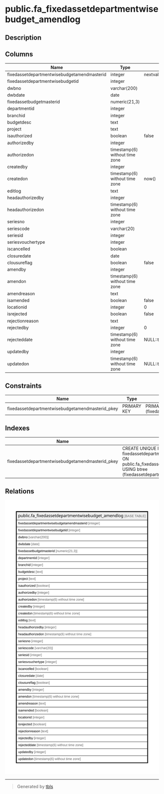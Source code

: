 # public.fa_fixedassetdepartmentwisebudget_amendlog

## Description

## Columns

| Name | Type | Default | Nullable | Children | Parents | Comment |
| ---- | ---- | ------- | -------- | -------- | ------- | ------- |
| fixedassetdepartmentwisebudgetamendmasterid | integer | nextval('fa_fixedassetdepartmentwisebu_fixedassetdepartmentwisebudg_seq2'::regclass) | false |  |  |  |
| fixedassetdepartmentwisebudgetid | integer |  | true |  |  |  |
| dwbno | varchar(200) |  | true |  |  |  |
| dwbdate | date |  | true |  |  |  |
| fixedassetbudgetmasterid | numeric(21,3) |  | true |  |  |  |
| departmentid | integer |  | true |  |  |  |
| branchid | integer |  | true |  |  |  |
| budgetdesc | text |  | true |  |  |  |
| project | text |  | true |  |  |  |
| isauthorized | boolean | false | true |  |  |  |
| authorizedby | integer |  | true |  |  |  |
| authorizedon | timestamp(6) without time zone |  | true |  |  |  |
| createdby | integer |  | true |  |  |  |
| createdon | timestamp(6) without time zone | now() | true |  |  |  |
| editlog | text |  | true |  |  |  |
| headauthorizedby | integer |  | true |  |  |  |
| headauthorizedon | timestamp(6) without time zone |  | true |  |  |  |
| seriesno | integer |  | true |  |  |  |
| seriescode | varchar(20) |  | true |  |  |  |
| seriesid | integer |  | true |  |  |  |
| seriesvouchertype | integer |  | true |  |  |  |
| iscancelled | boolean |  | true |  |  |  |
| closuredate | date |  | true |  |  |  |
| clousureflag | boolean | false | true |  |  |  |
| amendby | integer |  | true |  |  |  |
| amendon | timestamp(6) without time zone |  | true |  |  |  |
| amendreason | text |  | true |  |  |  |
| isamended | boolean | false | true |  |  |  |
| locationid | integer | 0 | false |  |  |  |
| isrejected | boolean | false | true |  |  |  |
| rejectionreason | text |  | true |  |  |  |
| rejectedby | integer | 0 | true |  |  |  |
| rejecteddate | timestamp(6) without time zone | NULL::timestamp without time zone | true |  |  |  |
| updatedby | integer |  | true |  |  |  |
| updatedon | timestamp(6) without time zone | NULL::timestamp without time zone | true |  |  |  |

## Constraints

| Name | Type | Definition |
| ---- | ---- | ---------- |
| fixedassetdepartmentwisebudgetamendmasterid_pkey | PRIMARY KEY | PRIMARY KEY (fixedassetdepartmentwisebudgetamendmasterid) |

## Indexes

| Name | Definition |
| ---- | ---------- |
| fixedassetdepartmentwisebudgetamendmasterid_pkey | CREATE UNIQUE INDEX fixedassetdepartmentwisebudgetamendmasterid_pkey ON public.fa_fixedassetdepartmentwisebudget_amendlog USING btree (fixedassetdepartmentwisebudgetamendmasterid) |

## Relations

![er](public.fa_fixedassetdepartmentwisebudget_amendlog.svg)

---

> Generated by [tbls](https://github.com/k1LoW/tbls)
